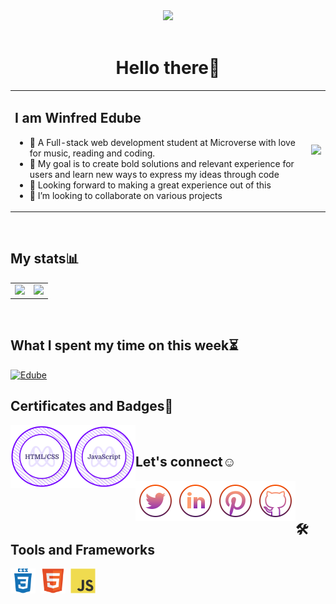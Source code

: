 <div id="header" align="center">
  <img src="https://media.giphy.com/media/J5SZEif3JXj4FFn9CT/giphy.gif" width="130"/>
</div>
<div align="left">
  <img src="https://komarev.com/ghpvc/?username=edubew&style=flat-square&color=blue" alt=""/>
</div>
<h1 id= "greeting" align="center">Hello there🤗</h1>

<table>
  <tr>
    <td>
      <h2>I am Winfred Edube</h2>
      <ul>
        <li>🌻 A Full-stack web development student at Microverse with love for music, reading and coding. </li>
        <li>🌻 My goal is to create bold solutions and relevant experience for users and learn new ways to express my ideas through code</li>
        <li>🌻 Looking forward to making a great experience out of this</li>
        <li>👯 I’m looking to collaborate on various projects</li>
      </ul>
    </td>
    <td>
      <img src="https://media.giphy.com/media/L1R1tvI9svkIWwpVYr/giphy.gif" width="450"/>
    </td>
  </tr>
  </table>
  </br>
  <h2>My stats📊</h2>
<table>
  <tr padding="5">
    <td>
      <img src="https://github-readme-stats.vercel.app/api?username=edubew&&show_icons=true&count_private=true&theme=radical"/>
    </td>
    <td>
      <img src="https://github-readme-stats.vercel.app/api/top-langs?username=edubew&layout=compact&theme=radical"/>
    </td>
  </tr>
</table>
</br>

## What I spent my time on this week⏳
[![Edube](https://github-readme-stats.vercel.app/api/wakatime?username=edubew&theme=radical)](https://github.com/anuraghazra/github-readme-stats)

## Certificates and Badges🥇
  <img align="left" alt="Html-Css badge" width="100" src="https://raw.githubusercontent.com/edubew/edubew/main/Html-css.png" />
   <img align="left" alt="JavaScript badge" width="100" src="https://raw.githubusercontent.com/edubew/edubew/main/JavaScript.png" />
 </br>
 
 ## Let's connect☺
  <div align="right">
      <a href="https://twitter.com/edube_winne">
  <img align="left" alt="Twitter" src="https://raw.githubusercontent.com/edubew/edubew/main/twitter-icon.png" />
 </a>
 <a href="https://www.linkedin.com/in/winfred-edube-9820a422a/">
  <img align="left" alt="LinkedIn"  src="https://raw.githubusercontent.com/edubew/edubew/main/linkedin-icon.png" />
 </a>
 <a href="#">
  <img align="left" alt="Pinterest" src="https://raw.githubusercontent.com/edubew/edubew/main/pinterest-icon.png" />
   </a>
   <a href="https://github.com/edubew">
  <img align="left" alt="Github" src="https://raw.githubusercontent.com/edubew/edubew/main/github-icon.png" />
   </a>
</div>
</br></br>

<h2 align"left">🛠️Tools and Frameworks</h2> 
<div>
  <img src="https://github.com/devicons/devicon/blob/master/icons/css3/css3-plain-wordmark.svg"  title="CSS3" alt="CSS" width="40" height="40"/>&nbsp;
  <img src="https://github.com/devicons/devicon/blob/master/icons/html5/html5-original.svg" title="HTML5" alt="HTML" width="40" height="40"/>&nbsp;
  <img src="https://github.com/devicons/devicon/blob/master/icons/javascript/javascript-original.svg" title="JavaScript" alt="JavaScript" width="40" height="40"/>&nbsp;
</div>



